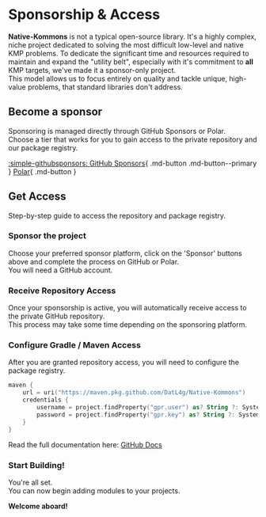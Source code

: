 # Sponsorship & Access

**Native-Kommons** is not a typical open-source library. It's a highly complex, niche project dedicated to solving the most difficult low-level and native KMP problems. 
To dedicate the significant time and resources required to maintain and expand the "utility belt", especially with it's commitment to **all** KMP targets, we've made it a sponsor-only project.  
This model allows us to focus entirely on quality and tackle unique, high-value problems, that standard libraries don't address.

## Become a sponsor

Sponsoring is managed directly through GitHub Sponsors or Polar.  
Choose a tier that works for you to gain access to the private repository and our package registry.

[:simple-githubsponsors: GitHub Sponsors](https://github.com/sponsors/DatL4g/){ .md-button .md-button--primary }
[Polar](https://polar.sh/DatL4g){ .md-button }

## Get Access

Step-by-step guide to access the repository and package registry.

### Sponsor the project

Choose your preferred sponsor platform, click on the 'Sponsor' buttons above and complete the process on GitHub or Polar.  
You will need a GitHub account.

### Receive Repository Access

Once your sponsorship is active, you will automatically receive access to the private GitHub repository.  
This process may take some time depending on the sponsoring platform.

### Configure Gradle / Maven Access

After you are granted repository access, you will need to configure the package registry.

```kotlin
maven {
    url = uri("https://maven.pkg.github.com/DatL4g/Native-Kommons")
    credentials {
        username = project.findProperty("gpr.user") as? String ?: System.getenv("USERNAME")
        password = project.findProperty("gpr.key") as? String ?: System.getenv("TOKEN")
    }
}
```

Read the full documentation here: [GitHub Docs](https://docs.github.com/en/packages/working-with-a-github-packages-registry/working-with-the-gradle-registry#using-a-published-package)

### Start Building!

You're all set.  
You can now begin adding modules to your projects.

**Welcome aboard!**
